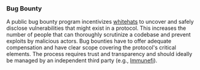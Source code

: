 ### Bug Bounty

A public bug bounty program incentivizes [whitehats](https://en.wikipedia.org/wiki/White_hat_(computer_security)) to uncover and safely disclose vulnerabilities that might exist in a protocol. This increases the number of people that can thoroughly scrutinize a codebase and prevent exploits by malicious actors. Bug bounties have to offer adequate compensation and have clear scope covering the protocol's critical elements. The process requires trust and transparency and should ideally be managed by an independent third party (e.g., [Immunefi](https://immunefi.com/)).
